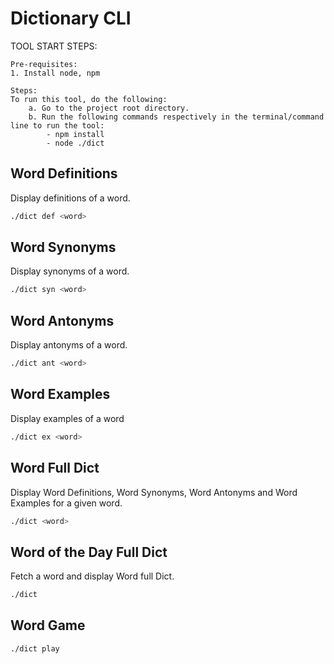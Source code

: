 # Dictionary CLI

TOOL START STEPS:

    Pre-requisites:
    1. Install node, npm
    
    Steps:
    To run this tool, do the following:
        a. Go to the project root directory.
        b. Run the following commands respectively in the terminal/command line to run the tool:
            - npm install
            - node ./dict

## Word Definitions

Display definitions of a word. 
   
```bash
./dict def <word>
```

## Word Synonyms
	 
Display synonyms of a word. 

```bash
./dict syn <word>
```

## Word Antonyms
	
Display antonyms of a word.
```bash
./dict ant <word>
```
  
## Word Examples
	
Display examples of a word

```bash
./dict ex <word>
```
  
## Word Full Dict

Display Word Definitions, Word Synonyms, Word Antonyms and Word Examples for a given word.

```bash
./dict <word>
```
  
## Word of the Day Full Dict

Fetch a word and display Word full Dict.

```bash
./dict
```
## Word Game

```bash
./dict play
```
